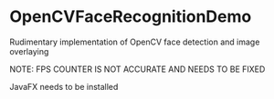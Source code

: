 # OpenCVFaceRecognitionDemo
Rudimentary implementation of OpenCV face detection and image overlaying

NOTE: FPS COUNTER IS NOT ACCURATE AND NEEDS TO BE FIXED

JavaFX needs to be installed
